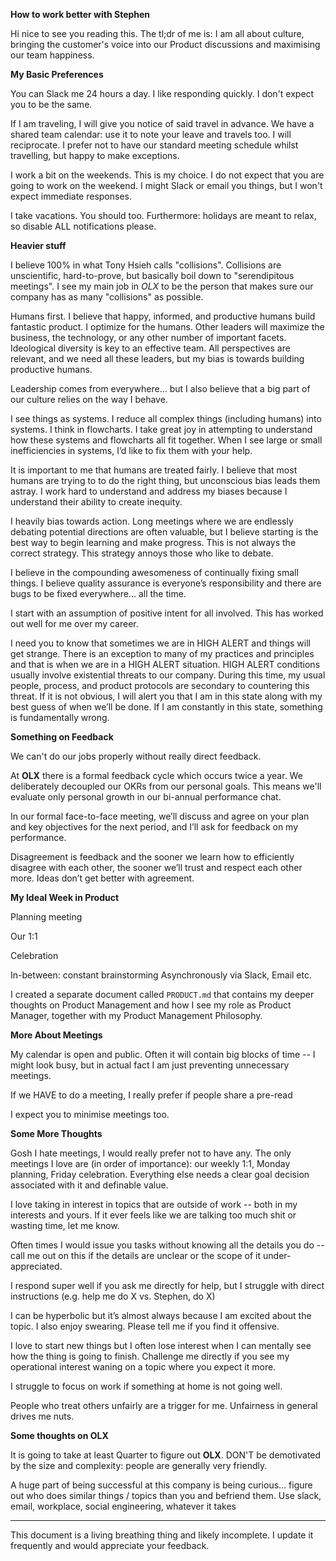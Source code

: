 **How to work better with Stephen**

Hi nice to see you reading this. The tl;dr of me is: I am all about culture, bringing the customer's voice into our Product discussions and maximising our team happiness.



**My Basic Preferences**

You can Slack me 24 hours a day. I like responding quickly. I don't expect you to be the same.

If I am traveling, I will give you notice of said travel in advance. We have a shared team calendar: use it to note your leave and travels too. I will reciprocate. I prefer not to have our standard meeting schedule whilst travelling, but happy to make exceptions.

I work a bit on the weekends. This is my choice. I do not expect that you are going to work on the weekend. I might Slack or email you things, but I won't expect immediate responses.

I take vacations. You should too. Furthermore: holidays are meant to relax, so disable ALL notifications please.

**Heavier stuff**

I believe 100% in what Tony Hsieh calls "collisions". Collisions are unscientific, hard-to-prove, but basically boil down to "serendipitous meetings". I see my main job in *OLX* to be the person that makes sure our company has as many "collisions" as possible.

Humans first. I believe that happy, informed, and productive humans build fantastic product. I optimize for the humans. Other leaders will maximize the business, the technology, or any other number of important facets. Ideological diversity is key to an effective team. All perspectives are relevant, and we need all these leaders, but my bias is towards building productive humans.

Leadership comes from everywhere... but I also believe that a big part of our culture relies on the way I behave.

I see things as systems. I reduce all complex things (including humans) into systems. I think in flowcharts. I take great joy in attempting to understand how these systems and flowcharts all fit together. When I see large or small inefficiencies in systems, I’d like to fix them with your help.

It is important to me that humans are treated fairly. I believe that most humans are trying to to do the right thing, but unconscious bias leads them astray. I work hard to understand and address my biases because I understand their ability to create inequity.

I heavily bias towards action. Long meetings where we are endlessly debating potential directions are often valuable, but I believe starting is the best way to begin learning and make progress. This is not always the correct strategy. This strategy annoys those who like to debate.

I believe in the compounding awesomeness of continually fixing small things. I believe quality assurance is everyone’s responsibility and there are bugs to be fixed everywhere… all the time.

I start with an assumption of positive intent for all involved. This has worked out well for me over my career.

I need you to know that sometimes we are in HIGH ALERT and things will get strange. There is an exception to many of my practices and principles and that is when we are in a HIGH ALERT situation. HIGH ALERT conditions usually involve existential threats to our company. During this time, my usual people, process, and product protocols are secondary to countering this threat. If it is not obvious, I will alert you that I am in this state along with my best guess of when we’ll be done. If I am constantly in this state, something is fundamentally wrong.

**Something on Feedback**

We can't do our jobs properly without really direct feedback.

At **OLX** there is a formal feedback cycle which occurs twice a year. We deliberately decoupled our OKRs from our personal goals. This means we'll evaluate only personal growth in our bi-annual performance chat.

In our formal face-to-face meeting, we’ll discuss and agree on your plan and key objectives for the next period, and I’ll ask for feedback on my performance.

Disagreement is feedback and the sooner we learn how to efficiently disagree with each other, the sooner we’ll trust and respect each other more. Ideas don’t get better with agreement.

**My Ideal Week in Product**

Planning meeting

Our 1:1

Celebration

In-between: constant brainstorming Asynchronously via Slack, Email etc.

I created a separate document called `PRODUCT.md` that contains my deeper thoughts on Product Management and how I see my role as Product Manager, together with my Product Management Philosophy.

**More About Meetings**

My calendar is open and public. Often it will contain big blocks of time -- I might look busy, but in actual fact I am just preventing unnecessary meetings.

If we HAVE to do a meeting, I really prefer if people share a pre-read

I expect you to minimise meetings too.

**Some More Thoughts**

Gosh I hate meetings, I would really prefer not to have any. The only meetings I love are (in order of importance): our weekly 1:1, Monday planning, Friday celebration. Everything else needs a clear goal decision associated with it and definable value.

I love taking in interest in topics that are outside of work -- both in my interests and yours. If it ever feels like we are talking too much shit or wasting time, let me know.

Often times I would issue you tasks without knowing all the details you do -- call me out on this if the details are unclear or the scope of it under-appreciated.

I respond super well if you ask me directly for help, but I struggle with direct instructions (e.g. help me do X vs. Stephen, do X)

I can be hyperbolic but it’s almost always because I am excited about the topic. I also enjoy swearing. Please tell me if you find it offensive.

I love to start new things but I often lose interest when I can mentally see how the thing is going to finish. Challenge me directly if you see my operational interest waning on a topic where you expect it more.

I struggle to focus on work if something at home is not going well.

People who treat others unfairly are a trigger for me. Unfairness in general drives me nuts.

**Some thoughts on OLX**

It is going to take at least Quarter to figure out **OLX**. DON'T be demotivated by the size and complexity: people are generally very friendly.

A huge part of being successful at this company is being curious... figure out who does similar things / topics than you and befriend them. Use slack, email, workplace, social engineering, whatever it takes

----

This document is a living breathing thing and likely incomplete. I update it frequently and would appreciate your feedback.
